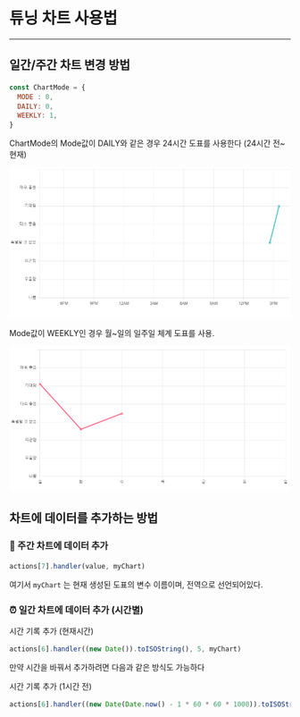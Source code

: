 # 튜닝 차트 사용법

---

## 일간/주간 차트 변경 방법

```jsx
const ChartMode = {
  MODE : 0,
  DAILY: 0,
  WEEKLY: 1,
}
```

ChartMode의 Mode값이 DAILY와 같은 경우 24시간 도표를 사용한다 (24시간 전~현재)

![image.png](image/tuned_chart/daily-statistics.png)

Mode값이 WEEKLY인 경우 월~일의 일주일 체계 도표를 사용.

![image.png](image/tuned_chart/weekly-statistics.png)

## 차트에 데이터를 추가하는 방법

### 📅 주간 차트에 데이터 추가

```jsx
actions[7].handler(value, myChart)
```

여기서 `myChart` 는 현재 생성된 도표의 변수 이름이며, 전역으로 선언되어있다.

### ⏰ 일간 차트에 데이터 추가 (시간별)

시간 기록 추가 (현재시간)

```jsx
actions[6].handler((new Date()).toISOString(), 5, myChart)
```

만약 시간을 바꿔서 추가하려면 다음과 같은 방식도 가능하다

시간 기록 추가 (1시간 전)

```jsx
actions[6].handler((new Date(Date.now() - 1 * 60 * 60 * 1000)).toISOString(), 5, myChart)
```